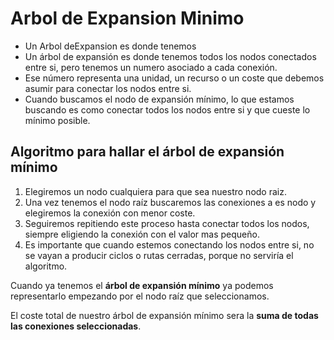 # Arbol de Expansion Minimo
- Un Arbol  deExpansion es donde tenemos
- Un árbol de expansión es donde tenemos todos los nodos conectados entre si, pero tenemos un numero asociado a cada conexión.
- Ese número representa una unidad, un recurso o un coste que debemos asumir para conectar los nodos entre si.
- Cuando buscamos el nodo de expansión mínimo, lo que estamos buscando es como conectar todos los nodos entre si y que cueste lo mínimo posible.


## Algoritmo para hallar el árbol de expansión mínimo

1. Elegiremos un nodo cualquiera para que sea nuestro nodo raiz.
2. Una vez tenemos el nodo raíz buscaremos las conexiones a es nodo y elegiremos la conexión con menor coste.
3. Seguiremos repitiendo este proceso hasta conectar todos los nodos, siempre eligiendo la conexión con el valor mas pequeño.
4. Es importante que cuando estemos conectando los nodos entre si, no se vayan a producir ciclos o rutas cerradas, porque no serviría el algoritmo.

Cuando ya tenemos el **árbol de expansión mínimo** ya podemos representarlo empezando por el nodo raíz que seleccionamos.

El coste total de nuestro árbol de expansión mínimo sera la **suma de todas las conexiones seleccionadas**.

